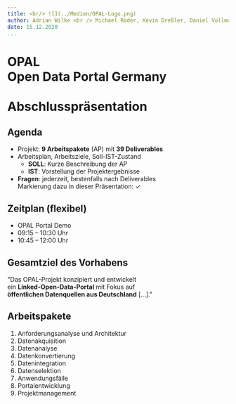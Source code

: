 ```yaml
---
title: <br/> ![](../Medien/OPAL-Logo.png)
author: Adrian Wilke <br /> Michael Röder, Kevin Dreßler, Daniel Vollmers <br /> Prof. Dr. Axel Ngonga <br /> [dice-research.org](https://dice-research.org/) <br /> Universität Paderborn
date: 15.12.2020
...
```


# OPAL <br /> Open Data Portal Germany <br/> <br/> Abschluss­prä­sen­ta­ti­on

## Agenda

- Projekt: **9 Arbeitspakete** (AP) mit **39 Deliverables**
- Arbeitsplan, Arbeitsziele, Soll-IST-Zustand
    - **SOLL**: Kurze Beschreibung der AP
    - **IST**: Vorstellung der Projektergebnisse
- **Fragen**: jederzeit, bestenfalls nach Deliverables  
  Markierung dazu in dieser Präsentation: ✓

## Zeitplan (flexibel)

- OPAL Portal Demo
- 09:15 – 10:30 Uhr
- 10:45 – 12:00 Uhr

## Gesamtziel des Vorhabens

"Das OPAL-Projekt konzipiert und entwickelt  
ein **Linked-Open-Data-Portal**
mit Fokus auf  
**öffentlichen Datenquellen aus Deutschland** [...]."

## Arbeitspakete

1. Anforderungsanalyse und Architektur
2. Datenakquisition
3. Datenanalyse
4. Datenkonvertierung
5. Datenintegration
6. Datenselektion
7. Anwendungsfälle
8. Portalentwicklung
9. Projektmanagement

